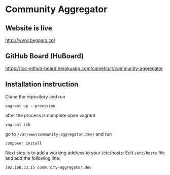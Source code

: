 Community Aggregator
====================

Website is live
---------------

http://www.beggars.co/


GitHub Board (HuBoard)
----------------------

https://tcc-github-board.herokuapp.com/cometcult/community-aggregator


Installation instruction
------------------------

Clone the repository and run
```
vagrant up --provision
```

after the process is complete open vagrant
```
vagrant ssh
```
go to `/var/www/community-aggregator.dev/`
and run
```
composer install
```

Next step is to add a working address to your /etc/hosts:
Edit `/etc/hosts` file and add the following line:
```
192.168.33.15 community-aggregator.dev
```